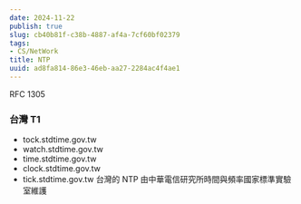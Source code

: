 ```yaml
---
date: 2024-11-22
publish: true
slug: cb40b81f-c38b-4887-af4a-7cf60bf02379
tags:
- CS/NetWork
title: NTP
uuid: ad8fa814-86e3-46eb-aa27-2284ac4f4ae1
---
```

RFC 1305

### 台灣 T1

- tock.stdtime.gov.tw
- watch.stdtime.gov.tw
- time.stdtime.gov.tw
- clock.stdtime.gov.tw
- tick.stdtime.gov.tw
  台灣的 NTP 由中華電信研究所時間與頻率國家標準實驗室維護
